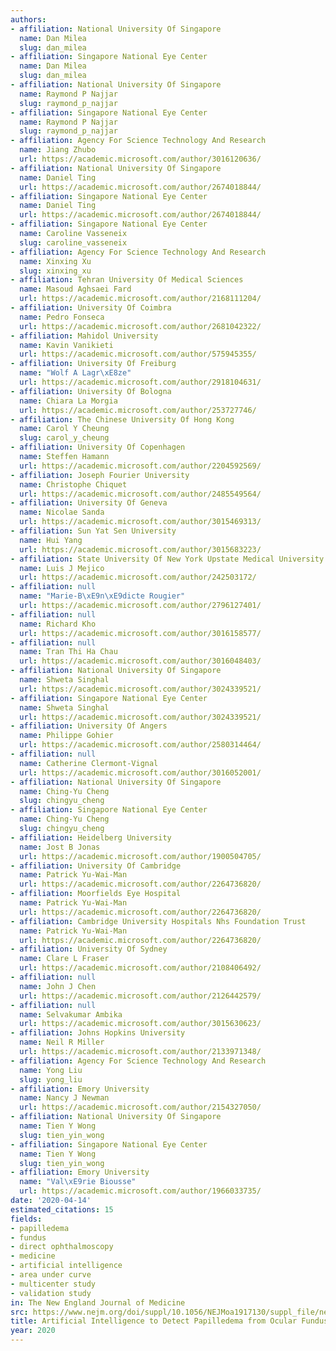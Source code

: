 ```yaml
---
authors:
- affiliation: National University Of Singapore
  name: Dan Milea
  slug: dan_milea
- affiliation: Singapore National Eye Center
  name: Dan Milea
  slug: dan_milea
- affiliation: National University Of Singapore
  name: Raymond P Najjar
  slug: raymond_p_najjar
- affiliation: Singapore National Eye Center
  name: Raymond P Najjar
  slug: raymond_p_najjar
- affiliation: Agency For Science Technology And Research
  name: Jiang Zhubo
  url: https://academic.microsoft.com/author/3016120636/
- affiliation: National University Of Singapore
  name: Daniel Ting
  url: https://academic.microsoft.com/author/2674018844/
- affiliation: Singapore National Eye Center
  name: Daniel Ting
  url: https://academic.microsoft.com/author/2674018844/
- affiliation: Singapore National Eye Center
  name: Caroline Vasseneix
  slug: caroline_vasseneix
- affiliation: Agency For Science Technology And Research
  name: Xinxing Xu
  slug: xinxing_xu
- affiliation: Tehran University Of Medical Sciences
  name: Masoud Aghsaei Fard
  url: https://academic.microsoft.com/author/2168111204/
- affiliation: University Of Coimbra
  name: Pedro Fonseca
  url: https://academic.microsoft.com/author/2681042322/
- affiliation: Mahidol University
  name: Kavin Vanikieti
  url: https://academic.microsoft.com/author/575945355/
- affiliation: University Of Freiburg
  name: "Wolf A Lagr\xE8ze"
  url: https://academic.microsoft.com/author/2918104631/
- affiliation: University Of Bologna
  name: Chiara La Morgia
  url: https://academic.microsoft.com/author/253727746/
- affiliation: The Chinese University Of Hong Kong
  name: Carol Y Cheung
  slug: carol_y_cheung
- affiliation: University Of Copenhagen
  name: Steffen Hamann
  url: https://academic.microsoft.com/author/2204592569/
- affiliation: Joseph Fourier University
  name: Christophe Chiquet
  url: https://academic.microsoft.com/author/2485549564/
- affiliation: University Of Geneva
  name: Nicolae Sanda
  url: https://academic.microsoft.com/author/3015469313/
- affiliation: Sun Yat Sen University
  name: Hui Yang
  url: https://academic.microsoft.com/author/3015683223/
- affiliation: State University Of New York Upstate Medical University
  name: Luis J Mejico
  url: https://academic.microsoft.com/author/242503172/
- affiliation: null
  name: "Marie-B\xE9n\xE9dicte Rougier"
  url: https://academic.microsoft.com/author/2796127401/
- affiliation: null
  name: Richard Kho
  url: https://academic.microsoft.com/author/3016158577/
- affiliation: null
  name: Tran Thi Ha Chau
  url: https://academic.microsoft.com/author/3016048403/
- affiliation: National University Of Singapore
  name: Shweta Singhal
  url: https://academic.microsoft.com/author/3024339521/
- affiliation: Singapore National Eye Center
  name: Shweta Singhal
  url: https://academic.microsoft.com/author/3024339521/
- affiliation: University Of Angers
  name: Philippe Gohier
  url: https://academic.microsoft.com/author/2580314464/
- affiliation: null
  name: Catherine Clermont-Vignal
  url: https://academic.microsoft.com/author/3016052001/
- affiliation: National University Of Singapore
  name: Ching-Yu Cheng
  slug: chingyu_cheng
- affiliation: Singapore National Eye Center
  name: Ching-Yu Cheng
  slug: chingyu_cheng
- affiliation: Heidelberg University
  name: Jost B Jonas
  url: https://academic.microsoft.com/author/1900504705/
- affiliation: University Of Cambridge
  name: Patrick Yu-Wai-Man
  url: https://academic.microsoft.com/author/2264736820/
- affiliation: Moorfields Eye Hospital
  name: Patrick Yu-Wai-Man
  url: https://academic.microsoft.com/author/2264736820/
- affiliation: Cambridge University Hospitals Nhs Foundation Trust
  name: Patrick Yu-Wai-Man
  url: https://academic.microsoft.com/author/2264736820/
- affiliation: University Of Sydney
  name: Clare L Fraser
  url: https://academic.microsoft.com/author/2108406492/
- affiliation: null
  name: John J Chen
  url: https://academic.microsoft.com/author/2126442579/
- affiliation: null
  name: Selvakumar Ambika
  url: https://academic.microsoft.com/author/3015630623/
- affiliation: Johns Hopkins University
  name: Neil R Miller
  url: https://academic.microsoft.com/author/2133971348/
- affiliation: Agency For Science Technology And Research
  name: Yong Liu
  slug: yong_liu
- affiliation: Emory University
  name: Nancy J Newman
  url: https://academic.microsoft.com/author/2154327050/
- affiliation: National University Of Singapore
  name: Tien Y Wong
  slug: tien_yin_wong
- affiliation: Singapore National Eye Center
  name: Tien Y Wong
  slug: tien_yin_wong
- affiliation: Emory University
  name: "Val\xE9rie Biousse"
  url: https://academic.microsoft.com/author/1966033735/
date: '2020-04-14'
estimated_citations: 15
fields:
- papilledema
- fundus
- direct ophthalmoscopy
- medicine
- artificial intelligence
- area under curve
- multicenter study
- validation study
in: The New England Journal of Medicine
src: https://www.nejm.org/doi/suppl/10.1056/NEJMoa1917130/suppl_file/nejmoa1917130_appendix.pdf
title: Artificial Intelligence to Detect Papilledema from Ocular Fundus Photographs
year: 2020
---
```

